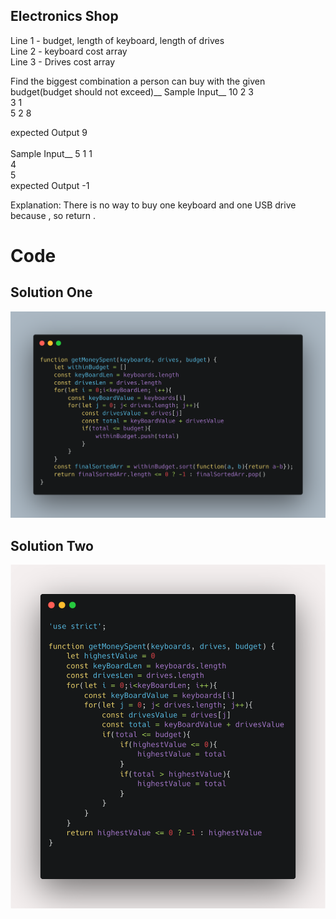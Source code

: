 ## Electronics Shop


Line 1 - budget, length of keyboard, length of drives<br />
Line 2 - keyboard cost array<br />
Line 3 - Drives cost array

Find the biggest combination a person can buy with the given budget(budget should not exceed)__
Sample Input__
10 2 3<br />
3 1<br />
5 2 8

expected Output 9
<br />
<br />
Sample Input__
5 1 1<br />
4<br />
5
<br />
expected Output -1
<br />

Explanation: 
There is no way to buy one keyboard and one USB drive because , so return .

# Code
## Solution One
![Electronics shop solution One](./solution1.png)

## Solution Two
![Electronics shop solution Two](./solution2.png)